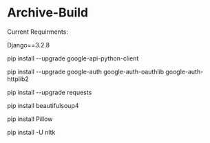 # Archive-Build

Current Requirments:

Django==3.2.8

pip install --upgrade google-api-python-client

pip install --upgrade google-auth google-auth-oauthlib google-auth-httplib2

pip install --upgrade requests

pip install beautifulsoup4

pip install Pillow

pip install -U nltk
